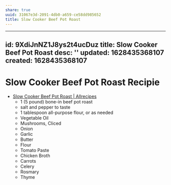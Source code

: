 ```yaml
---
share: true
uuid: 31067e3d-2091-4db0-a659-ce58dd985652
title: Slow Cooker Beef Pot Roast
---
```

---
id: 9XdiJnNZ1J8ys2t4ucDuz
title: Slow Cooker Beef Pot Roast
desc: ''
updated: 1628435368107
created: 1628435368107
---

# Slow Cooker Beef Pot Roast Recipie
*   [Slow Cooker Beef Pot Roast | Allrecipes](https://www.allrecipes.com/recipe/220125/slow-cooker-beef-pot-roast/?internalSource=hub%20recipe&referringContentType=Search)
    *   1 (5 pound) bone-in beef pot roast
    *   salt and pepper to taste
    *   1 tablespoon all-purpose flour, or as needed
    *   Vegetable Oil
    *   Mushrooms, Cliced
    *   Onion
    *   Garlic
    *   Butter
    *   Flour
    *   Tomato Paste
    *   Chicken Broth
    *   Carrots
    *   Celery
    *   Rosmary
    *   Thyme
